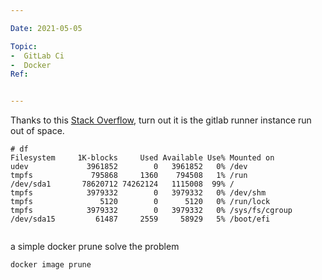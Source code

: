 ```yaml
---

Date: 2021-05-05

Topic:
-  GitLab Ci
-  Docker
Ref:


---
```


Thanks to this [Stack Overflow](https://stackoverflow.com/questions/62473932/atleast-one-invalid-signature-was-encountered), turn out it is the gitlab runner instance run out of space.

```
# df
Filesystem     1K-blocks     Used Available Use% Mounted on
udev             3961852        0   3961852   0% /dev
tmpfs             795868     1360    794508   1% /run
/dev/sda1       78620712 74262124   1115008  99% /
tmpfs            3979332        0   3979332   0% /dev/shm
tmpfs               5120        0      5120   0% /run/lock
tmpfs            3979332        0   3979332   0% /sys/fs/cgroup
/dev/sda15         61487     2559     58929   5% /boot/efi


```

a simple docker prune solve the problem

```
docker image prune

```



